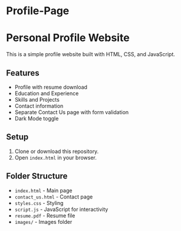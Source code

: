 # Profile-Page
# Personal Profile Website

This is a simple profile website built with HTML, CSS, and JavaScript.

## Features
- Profile with resume download
- Education and Experience
- Skills and Projects
- Contact information
- Separate Contact Us page with form validation
- Dark Mode toggle

## Setup
1. Clone or download this repository.
2. Open `index.html` in your browser.

## Folder Structure
- `index.html` - Main page
- `contact_us.html` - Contact page
- `styles.css` - Styling
- `script.js` - JavaScript for interactivity
- `resume.pdf` - Resume file
- `images/` - Images folder

